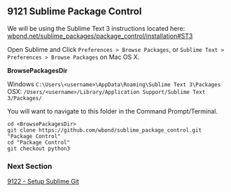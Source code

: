 ## 9121 Sublime Package Control

We will be using the Sublime Text 3 instructions located here: [wbond.net/sublime_packages/package_control/installation#ST3](http://wbond.net/sublime_packages/package_control/installation#ST3)

Open Sublime and Click `Preferences > Browse Packages`, or `Sublime Text > Preferences > Browse Packages` on Mac OS X.


**BrowsePackagesDir**

Windows `C:\Users\<username>\AppData\Roaming\Sublime Text 3\Packages`
OSX: `/Users/<username>/Library/Application Support/Sublime Text 3/Packages/`


You will want to navigate to this folder in the Command Prompt/Terminal.

```
cd <BrowsePackagesDir>
git clone https://github.com/wbond/sublime_package_control.git "Package Control"
cd "Package Control"
git checkout python3
```

### Next Section

[9122 - Setup Sublime Git](https://github.com/sleepepi/howto/blob/master/9000-miscellaneous/9122-setup-sublime-git.md)
